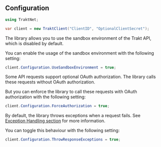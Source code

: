 ## Configuration

```csharp
using TraktNet;

var client = new TraktClient("ClientID", "OptionalClientSecret");
```

The library allows you to use the sandbox environment of the Trakt API, which is disabled by default.

You can enable the usage of the sandbox environment with the following setting:

```csharp
client.Configuration.UseSandboxEnvironment = true;
```

Some API requests support optional OAuth authorization. The library calls these requests without OAuth authorization.

But you can enforce the library to call these requests with OAuth authorization with the following setting:

```csharp
client.Configuration.ForceAuthorization = true;
```

By default, the library throws exceptions when a request fails. See [Exception Handling section](exceptionhandling.md) for more information.

You can toggle this behaviour with the following setting:

```csharp
client.Configuration.ThrowResponseExceptions = true;
```
